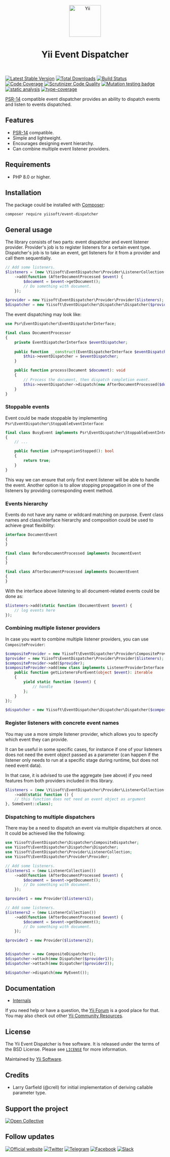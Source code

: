 <p align="center">
    <a href="https://github.com/yiisoft" target="_blank">
        <img src="https://yiisoft.github.io/docs/images/yii_logo.svg" height="100px" alt="Yii">
    </a>
    <h1 align="center">Yii Event Dispatcher</h1>
    <br>
</p>

[![Latest Stable Version](https://poser.pugx.org/yiisoft/event-dispatcher/v/stable.png)](https://packagist.org/packages/yiisoft/event-dispatcher)
[![Total Downloads](https://poser.pugx.org/yiisoft/event-dispatcher/downloads.png)](https://packagist.org/packages/yiisoft/event-dispatcher)
[![Build Status](https://github.com/yiisoft/event-dispatcher/workflows/build/badge.svg)](https://github.com/yiisoft/event-dispatcher/actions?query=workflow%3Abuild)
[![Code Coverage](https://scrutinizer-ci.com/g/yiisoft/event-dispatcher/badges/coverage.png)](https://scrutinizer-ci.com/g/yiisoft/event-dispatcher/)
[![Scrutinizer Code Quality](https://scrutinizer-ci.com/g/yiisoft/event-dispatcher/badges/quality-score.png?b=master)](https://scrutinizer-ci.com/g/yiisoft/event-dispatcher/?branch=master)
[![Mutation testing badge](https://img.shields.io/endpoint?style=flat&url=https://badge-api.stryker-mutator.io/github.com/yiisoft/event-dispatcher/master)](https://dashboard.stryker-mutator.io/reports/github.com/yiisoft/event-dispatcher/master)
[![static analysis](https://github.com/yiisoft/event-dispatcher/workflows/static%20analysis/badge.svg)](https://github.com/yiisoft/event-dispatcher/actions?query=workflow%3A%22static+analysis%22)
[![type-coverage](https://shepherd.dev/github/yiisoft/event-dispatcher/coverage.svg)](https://shepherd.dev/github/yiisoft/event-dispatcher)

[PSR-14](https://www.php-fig.org/psr/psr-14/) compatible event dispatcher provides an ability to dispatch events and listen
to events dispatched.

## Features

- [PSR-14](https://www.php-fig.org/psr/psr-14/) compatible.
- Simple and lightweight.
- Encourages designing event hierarchy.
- Can combine multiple event listener providers.

## Requirements

- PHP 8.0 or higher.

## Installation

The package could be installed with [Composer](https://getcomposer.org):

```shell
composer require yiisoft/event-dispatcher
```

## General usage

The library consists of two parts: event dispatcher and event listener provider. Provider's job is to register listeners
for a certain event type. Dispatcher's job is to take an event, get listeners for it from a provider and call them sequentially.

```php
// Add some listeners.
$listeners = (new \Yiisoft\EventDispatcher\Provider\ListenerCollection())
    ->add(function (AfterDocumentProcessed $event) {
        $document = $event->getDocument();
        // Do something with document.
    });

$provider = new Yiisoft\EventDispatcher\Provider\Provider($listeners);
$dispatcher = new Yiisoft\EventDispatcher\Dispatcher\Dispatcher($provider);
```

The event dispatching may look like:

```php
use Psr\EventDispatcher\EventDispatcherInterface;

final class DocumentProcessor
{
    private EventDispatcherInterface $eventDispatcher;
    
    public function __construct(EventDispatcherInterface $eventDispatcher) {
        $this->eventDispatcher = $eventDispatcher;
    }

    public function process(Document $document): void
    {
        // Process the document, then dispatch completion event.
        $this->eventDispatcher->dispatch(new AfterDocumentProcessed($document));
    }
}
```

### Stoppable events

Event could be made stoppable by implementing `Psr\EventDispatcher\StoppableEventInterface`:

```php
final class BusyEvent implements Psr\EventDispatcher\StoppableEventInterface
{
    // ...

    public function isPropagationStopped(): bool
    {
        return true;
    }
}
```

This way we can ensure that only first event listener will be able to handle the event. Another option is
to allow stopping propagation in one of the listeners by providing corresponding event method.

### Events hierarchy

Events do not have any name or wildcard matching on purpose. Event class names and class/interface hierarchy
and composition could be used to achieve great flexibility:

```php
interface DocumentEvent
{
}

final class BeforeDocumentProcessed implements DocumentEvent
{
}

final class AfterDocumentProcessed implements DocumentEvent
{
}
```

With the interface above listening to all document-related events could be done as:

```php
$listeners->add(static function (DocumentEvent $event) {
    // log events here
});
```

### Combining multiple listener providers

In case you want to combine multiple listener providers, you can use `CompositeProvider`:

```php
$compositeProvider = new Yiisoft\EventDispatcher\Provider\CompositeProvider();
$provider = new Yiisoft\EventDispatcher\Provider\Provider($listeners);
$compositeProvider->add($provider);
$compositeProvider->add(new class implements ListenerProviderInterface {
    public function getListenersForEvent(object $event): iterable
    {
        yield static function ($event) {
            // handle 
        };
    }
});

$dispatcher = new Yiisoft\EventDispatcher\Dispatcher\Dispatcher($compositeProvider);
```

### Register listeners with concrete event names

You may use a more simple listener provider, which allows you to specify which event they can provide.

It can be useful in some specific cases, for instance if one of your listeners does not need the event
object passed as a parameter (can happen if the listener only needs to run at a specific stage during
runtime, but does not need event data).

In that case, it is advised to use the aggregate (see above) if you need features from both providers included
in this library.

```php
$listeners = (new \Yiisoft\EventDispatcher\Provider\ListenerCollection())
    ->add(static function () {
    // this function does not need an event object as argument
}, SomeEvent::class);
```

### Dispatching to multiple dispatchers

There may be a need to dispatch an event via multiple dispatchers at once. It could be achieved like the following:

```php
use Yiisoft\EventDispatcher\Dispatcher\CompositeDispatcher;
use Yiisoft\EventDispatcher\Dispatcher\Dispatcher;
use Yiisoft\EventDispatcher\Provider\ListenerCollection;
use Yiisoft\EventDispatcher\Provider\Provider;

// Add some listeners.
$listeners1 = (new ListenerCollection())
    ->add(function (AfterDocumentProcessed $event) {
        $document = $event->getDocument();
        // Do something with document.
    });

$provider1 = new Provider($listeners1);

// Add some listeners.
$listeners2 = (new ListenerCollection())
    ->add(function (AfterDocumentProcessed $event) {
        $document = $event->getDocument();
        // Do something with document.
    });

$provider2 = new Provider($listeners2);


$dispatcher = new CompositeDispatcher();
$dispatcher->attach(new Dispatcher($provider1));
$dispatcher->attach(new Dispatcher($provider2));

$dispatcher->dispatch(new MyEvent());
```

## Documentation

- [Internals](docs/internals.md)

If you need help or have a question, the [Yii Forum](https://forum.yiiframework.com/c/yii-3-0/63) is a good place for that.
You may also check out other [Yii Community Resources](https://www.yiiframework.com/community).

## License

The Yii Event Dispatcher is free software. It is released under the terms of the BSD License.
Please see [`LICENSE`](./LICENSE.md) for more information.

Maintained by [Yii Software](https://www.yiiframework.com/).

## Credits

- Larry Garfield (@crell) for initial implementation of deriving callable parameter type.

## Support the project

[![Open Collective](https://img.shields.io/badge/Open%20Collective-sponsor-7eadf1?logo=open%20collective&logoColor=7eadf1&labelColor=555555)](https://opencollective.com/yiisoft)

## Follow updates

[![Official website](https://img.shields.io/badge/Powered_by-Yii_Framework-green.svg?style=flat)](https://www.yiiframework.com/)
[![Twitter](https://img.shields.io/badge/twitter-follow-1DA1F2?logo=twitter&logoColor=1DA1F2&labelColor=555555?style=flat)](https://twitter.com/yiiframework)
[![Telegram](https://img.shields.io/badge/telegram-join-1DA1F2?style=flat&logo=telegram)](https://t.me/yii3en)
[![Facebook](https://img.shields.io/badge/facebook-join-1DA1F2?style=flat&logo=facebook&logoColor=ffffff)](https://www.facebook.com/groups/yiitalk)
[![Slack](https://img.shields.io/badge/slack-join-1DA1F2?style=flat&logo=slack)](https://yiiframework.com/go/slack)
